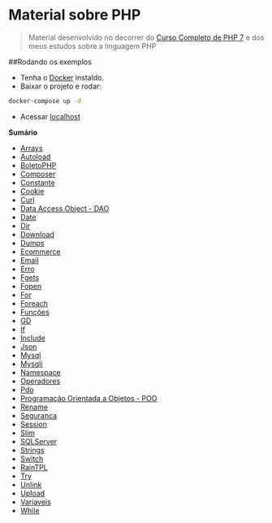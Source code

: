 # Material sobre PHP
>Material desenvolvido no decorrer do [Curso Completo de PHP 7](https://www.udemy.com/curso-completo-de-php-7/) e dos meus estudos sobre a linguagem PHP

##Rodando os exemplos
 - Tenha o [Docker](https://docs.docker.com/engine/installation/) instaldo.
 - Baixar o projeto e rodar:
```bash
docker-compose up -d
```
 - Acessar [localhost](http://localhost/)

**Sumário**
- [Arrays](./exemplos/arrays)
- [Autoload](./exemplos/autoload)
- [BoletoPHP](./exemplos/boletophp)
- [Composer](./exemplos/composer)
- [Constante](./exemplos/constante)
- [Cookie](./exemplos/cookie)
- [Curl](./exemplos/curl)
- [Data Access Object - DAO](./exemplos/dao)
- [Date](./exemplos/date)
- [Dir](./exemplos/dir)
- [Download](./exemplos/download)
- [Dumps](dumps)
- [Ecommerce](./exemplos/ecommerce)
- [Email](./exemplos/email)
- [Erro](./exemplos/erro)
- [Fgets](./exemplos/fgets)
- [Fopen](./exemplos/fopen)
- [For](./exemplos/for)
- [Foreach](./exemplos/foreach)
- [Funções](./exemplos/funcoes)
- [GD](./exemplos/gd)
- [If](./exemplos/if)
- [Include](./exemplos/include)
- [Json](./exemplos/json)
- [Mysql](./exemplos/mysql)
- [Mysqli](./exemplos/mysqli)
- [Namespace](./exemplos/namespace)
- [Operadores](./exemplos/operadores)
- [Pdo](./exemplos/pdo)
- [Programação Orientada a Objetos - POO](./exemplos/poo)
- [Rename](./exemplos/rename)
- [Seguranca](./exemplos/seguranca)
- [Session](./exemplos/session)
- [Slim](./exemplos/slim)
- [SQLServer](./exemplos/sqlserver)
- [Strings]()
- [Switch](./exemplos/switch)
- [RainTPL](./exemplos/tpl)
- [Try](./exemplos/try)
- [Unlink](./exemplos/unlink)
- [Upload](./exemplos/upload)
- [Variaveis](./exemplos/variaveis)
- [While](./exemplos/while)

